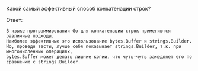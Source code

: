 Какой самый эффективный способ конкатенации строк?

Ответ:
```
В языке программирования Go для конкатенации строк применяются различные подходы.
Наиболее эффективные это использование bytes.Buffer и strings.Builder.
Но, проведя тесты, лучше себя показывает strings.Builder, т.к. при многочисленных операциях,
bytes.Buffer может делать лишние копии, что чуть-чуть замедляет его по сравнению с strings.Builder.

```
